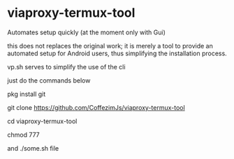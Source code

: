 # viaproxy-termux-tool
Automates setup quickly (at the moment only with Gui) 

this does not replaces the original work; it is merely a tool to provide an automated setup for Android users, thus simplifying the installation process.

vp.sh serves to simplify the use of the cli


just do the commands below 

pkg install git 

git clone https://github.com/CoffezimJs/viaproxy-termux-tool

cd viaproxy-termux-tool

chmod 777 

and ./some.sh file
